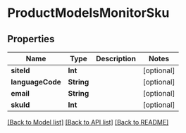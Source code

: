 # ProductModelsMonitorSku

## Properties
Name | Type | Description | Notes
------------ | ------------- | ------------- | -------------
**siteId** | **Int** |  | [optional] 
**languageCode** | **String** |  | [optional] 
**email** | **String** |  | [optional] 
**skuId** | **Int** |  | [optional] 

[[Back to Model list]](../README.md#documentation-for-models) [[Back to API list]](../README.md#documentation-for-api-endpoints) [[Back to README]](../README.md)


